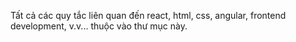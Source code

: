 Tất cả các quy tắc liên quan đến react, html, css, angular, frontend development, v.v... thuộc vào thư mục này.
